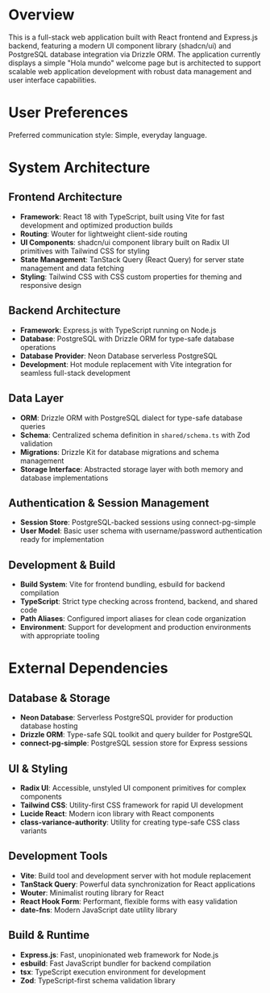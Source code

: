 # Overview

This is a full-stack web application built with React frontend and Express.js backend, featuring a modern UI component library (shadcn/ui) and PostgreSQL database integration via Drizzle ORM. The application currently displays a simple "Hola mundo" welcome page but is architected to support scalable web application development with robust data management and user interface capabilities.

# User Preferences

Preferred communication style: Simple, everyday language.

# System Architecture

## Frontend Architecture
- **Framework**: React 18 with TypeScript, built using Vite for fast development and optimized production builds
- **Routing**: Wouter for lightweight client-side routing
- **UI Components**: shadcn/ui component library built on Radix UI primitives with Tailwind CSS for styling
- **State Management**: TanStack Query (React Query) for server state management and data fetching
- **Styling**: Tailwind CSS with CSS custom properties for theming and responsive design

## Backend Architecture
- **Framework**: Express.js with TypeScript running on Node.js
- **Database**: PostgreSQL with Drizzle ORM for type-safe database operations
- **Database Provider**: Neon Database serverless PostgreSQL
- **Development**: Hot module replacement with Vite integration for seamless full-stack development

## Data Layer
- **ORM**: Drizzle ORM with PostgreSQL dialect for type-safe database queries
- **Schema**: Centralized schema definition in `shared/schema.ts` with Zod validation
- **Migrations**: Drizzle Kit for database migrations and schema management
- **Storage Interface**: Abstracted storage layer with both memory and database implementations

## Authentication & Session Management
- **Session Store**: PostgreSQL-backed sessions using connect-pg-simple
- **User Model**: Basic user schema with username/password authentication ready for implementation

## Development & Build
- **Build System**: Vite for frontend bundling, esbuild for backend compilation
- **TypeScript**: Strict type checking across frontend, backend, and shared code
- **Path Aliases**: Configured import aliases for clean code organization
- **Environment**: Support for development and production environments with appropriate tooling

# External Dependencies

## Database & Storage
- **Neon Database**: Serverless PostgreSQL provider for production database hosting
- **Drizzle ORM**: Type-safe SQL toolkit and query builder for PostgreSQL
- **connect-pg-simple**: PostgreSQL session store for Express sessions

## UI & Styling
- **Radix UI**: Accessible, unstyled UI component primitives for complex components
- **Tailwind CSS**: Utility-first CSS framework for rapid UI development
- **Lucide React**: Modern icon library with React components
- **class-variance-authority**: Utility for creating type-safe CSS class variants

## Development Tools
- **Vite**: Build tool and development server with hot module replacement
- **TanStack Query**: Powerful data synchronization for React applications
- **Wouter**: Minimalist routing library for React
- **React Hook Form**: Performant, flexible forms with easy validation
- **date-fns**: Modern JavaScript date utility library

## Build & Runtime
- **Express.js**: Fast, unopinionated web framework for Node.js
- **esbuild**: Fast JavaScript bundler for backend compilation
- **tsx**: TypeScript execution environment for development
- **Zod**: TypeScript-first schema validation library
